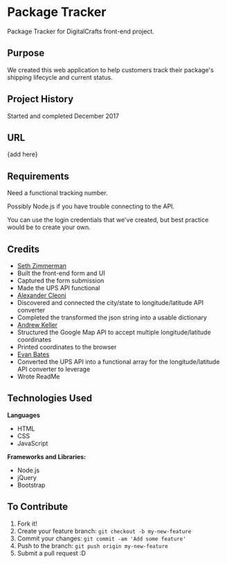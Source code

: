 # Package Tracker
Package Tracker for DigitalCrafts front-end project.

## Purpose
We created this web application to help customers track their package's shipping lifecycle and current status.

## Project History
Started and completed December 2017

## URL
{add here}

## Requirements
Need a functional tracking number.

Possibly Node.js if you have trouble connecting to the API.

You can use the login credentials that we've created, but best practice would be to create your own.

## Credits
* [Seth Zimmerman](https://github.com/s-zimm)
* Built the front-end form and UI
* Captured the form submission
* Made the UPS API functional
* [Alexander Cleoni]()
* Discovered and connected the city/state to longitude/latitude API converter
* Completed the transformed the json string into a usable dictionary
* [Andrew Keller]()
* Structured the Google Map API to accept multiple longitude/latitude coordinates
* Printed coordinates to the browser
* [Evan Bates](https://github.com/ebates92)
* Converted the UPS API into a functional array for the longitude/latitude API converter to leverage
* Wrote ReadMe

## Technologies Used

**Languages**
* HTML
* CSS
* JavaScript

**Frameworks and Libraries:**
* Node.js
* jQuery
* Bootstrap


## To Contribute
1. Fork it!
2. Create your feature branch: `git checkout -b my-new-feature`
3. Commit your changes: `git commit -am 'Add some feature'`
4. Push to the branch: `git push origin my-new-feature`
5. Submit a pull request :D

